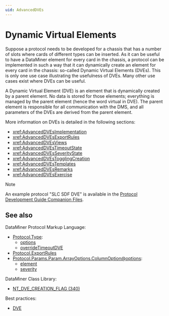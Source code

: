 ```yaml
---
uid: AdvancedDVEs
---
```


# Dynamic Virtual Elements

Suppose a protocol needs to be developed for a chassis that has a number of slots where cards of different types can be inserted. As it can be useful to have a DataMiner element for every card in the chassis, a protocol can be implemented in such a way that it can dynamically create an element for every card in the chassis: so-called Dynamic Virtual Elements (DVEs). This is only one use case illustrating the usefulness of DVEs. Many other use cases exist where DVEs can be useful.

A Dynamic Virtual Element (DVE) is an element that is dynamically created by a parent element. No data is stored for those elements; everything is managed by the parent element (hence the word virtual in DVE). The parent element is responsible for all communication with the DMS, and all parameters of the DVEs are derived from the parent element.

More information on DVEs is detailed in the following sections:

- <xref:AdvancedDVEsImplementation>
- <xref:AdvancedDVEsExportRules>
- <xref:AdvancedDVEsViews>
- <xref:AdvancedDVEsTimeoutState>
- <xref:AdvancedDVEsSeverityState>
- <xref:AdvancedDVEsTogglingCreation>
- <xref:AdvancedDVEsTemplates>
- <xref:AdvancedDVEsRemarks>
- <xref:AdvancedDVEsExercise>

> [!NOTE]
> An example protocol "SLC SDF DVE" is available in the [Protocol Development Guide Companion Files](https://community.dataminer.services/documentation/protocol-development-guide-companion-files/).

## See also

DataMiner Protocol Markup Language:

- [Protocol.Type](xref:Protocol.Type):
  - [options](xref:Protocol.Type-options)
  - [overrideTimeoutDVE](xref:Protocol.Type-overrideTimeoutDVE)
- [Protocol.ExportRules](xref:Protocol.ExportRules)
- [Protocol.Params.Param.ArrayOptions.ColumnOption@options](xref:Protocol.Params.Param.ArrayOptions.ColumnOption-options):
  - [element](xref:ColumnOptionOptionsOverview#element)
  - [severity](xref:ColumnOptionOptionsOverview#severity)

DataMiner Class Library:

- [NT_DVE_CREATION_FLAG (340)](xref:NT_DVE_CREATION_FLAG)

Best practices:

- [DVE](xref:ConnectorBestPracticesDVEs)
